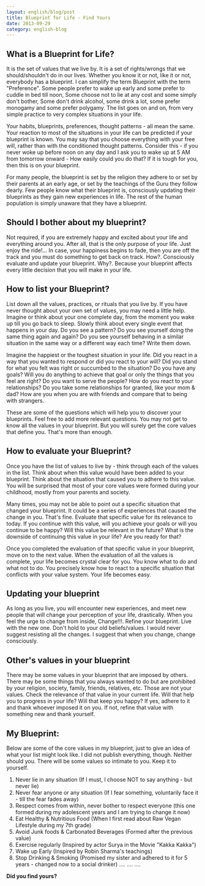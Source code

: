 ```yaml
---
layout: english/blog/post
title: Blueprint for Life - Find Yours
date: 2013-09-29
category: english-blog
---
```


## What is a Blueprint for Life?

It is the set of values that we live by. It is a set of rights/wrongs that we should/shouldn't do in our lives. Whether you know it or not, like it or not, everybody has a blueprint. I can simplify the term Blueprint with the term "Preference". Some people prefer to wake up early and some prefer to cuddle in bed till noon, Some choose not to lie at any cost and some simply don't bother, Some don't drink alcohol, some drink a lot, some prefer monogamy and some prefer polygamy. The list goes on and on, from very simple practice to very complex situations in your life.

Your habits, blueprints, preferences, thought patterns - all mean the same. Your reaction to most of the situations in your life can be predicted if your blueprint is known. You may say that you choose everything with your free will, rather than with the conditioned thought patterns. Consider this - if you never woke up before noon on any day and I ask you to wake up at 5 AM from tomorrow onward - How easily could you do that? If it is tough for you, then this is on your blueprint.

For many people, the blueprint is set by the religion they adhere to or set by their parents at an early age, or set by the teachings of the Guru they follow dearly. Few people know what their blueprint is, consciously updating their blueprints as they gain new experiences in life. The rest of the human population is simply unaware that they have a blueprint.

## Should I bother about my blueprint?

Not required, if you are extremely happy and excited about your life and everything around you. After all, that is the only purpose of your life. Just enjoy the ride!... In case, your happiness begins to fade, then you are off the track and you must do something to get back on track. How?. Consciously evaluate and update your blueprint. Why?. Because your blueprint affects every little decision that you will make in your life.

## How to list your Blueprint?

List down all the values, practices, or rituals that you live by. If you have never thought about your own set of values, you may need a little help. Imagine or think about your one complete day, from the moment you wake up till you go back to sleep. Slowly think about every single event that happens in your day. Do you see a pattern? Do you see yourself doing the same thing again and again? Do you see yourself behaving in a similar situation in the same way or a different way each time? Write them down.

Imagine the happiest or the toughest situation in your life. Did you react in a way that you wanted to respond or did you react to your will? Did you stand for what you felt was right or succumbed to the situation? Do you have any goals? Will you do anything to achieve that goal or only the things that you feel are right? Do you want to serve the people? How do you react to your relationships? Do you take some relationships for granted, like your mom & dad? How are you when you are with friends and compare that to being with strangers.

These are some of the questions which will help you to discover your blueprints. Feel free to add more relevant questions. You may not get to know all the values in your blueprint. But you will surely get the core values that define you. That's more than enough.

## How to evaluate your Blueprint?

Once you have the list of values to live by - think through each of the values in the list. Think about when this value would have been added to your blueprint. Think about the situation that caused you to adhere to this value. You will be surprised that most of your core values were formed during your childhood, mostly from your parents and society.

Many times, you may not be able to point out a specific situation that changed your blueprint. It could be a series of experiences that caused the change in you. That's fine. Evaluate that specific value for its relevance to today. If you continue with this value, will you achieve your goals or will you continue to be happy? Will this value be relevant in the future? What is the downside of continuing this value in your life? Are you ready for that?

Once you completed the evaluation of that specific value in your blueprint, move on to the next value. When the evaluation of all the values is complete, your life becomes crystal clear for you. You know what to do and what not to do. You precisely know how to react to a specific situation that conflicts with your value system. Your life becomes easy.

## Updating your blueprint

As long as you live, you will encounter new experiences, and meet new people that will change your perception of your life, drastically. When you feel the urge to change from inside, Change!!!. Refine your blueprint. Live with the new one. Don't hold to your old beliefs/values. I would never suggest resisting all the changes. I suggest that when you change, change consciously.

## Other's values in your blueprint

There may be some values in your blueprint that are imposed by others. There may be some things that you always wanted to do but are prohibited by your religion, society, family, friends, relatives, etc. Those are not your values. Check the relevance of that value in your current life. Will that help you to progress in your life? Will that keep you happy? If yes, adhere to it and thank whoever imposed it on you. If not, refine that value with something new and thank yourself.

## My Blueprint:

Below are some of the core values in my blueprint, just to give an idea of what your list might look like. I did not publish everything, though. Neither should you. There will be some values so intimate to you. Keep it to yourself.

1. Never lie in any situation (If I must, I choose NOT to say anything - but never lie)
2. Never fear anyone or any situation (If I fear something, voluntarily face it - till the fear fades away)
3. Respect comes from within, never bother to respect everyone (this one formed during my adolescent years and I am trying to change it now)
4. Eat Healthy & Nutritious Food (When I first read about Raw Vegan Lifestyle during my 7th grade)
5. Avoid Junk foods & Carbonated Beverages (Formed after the previous value)
6. Exercise regularly (Inspired by actor Surya in the Movie "Kakka Kakka")
7. Wake up Early (Inspired by Robin Sharma's teachings)
8. Stop Drinking & Smoking (Promised my sister and adhered to it for 5 years - changed now to a social drinker)
....
....
....

**Did you find yours?**
